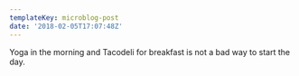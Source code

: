 ```yaml
---
templateKey: microblog-post
date: '2018-02-05T17:07:48Z'
---
```


Yoga in the morning and Tacodeli for breakfast is not a bad way to start the day.


